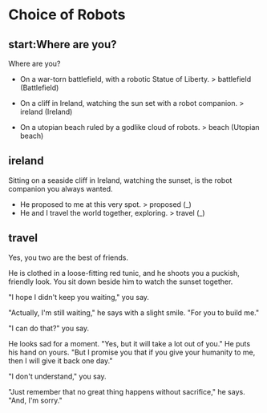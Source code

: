 Choice of Robots
===================

start:Where are you?
---------
Where are you?

* On a war-torn battlefield, with a robotic Statue of Liberty. > battlefield (Battlefield)

* On a cliff in Ireland, watching the sun set with a robot companion. > ireland (Ireland)

* On a utopian beach ruled by a godlike cloud of robots. > beach (Utopian beach)

ireland
------------
Sitting on a seaside cliff in Ireland, watching the sunset, is the robot companion you always wanted. 

* He proposed to me at this very spot. > proposed (_)
* He and I travel the world together, exploring. > travel (_)

travel
-------------
Yes, you two are the best of friends.

He is clothed in a loose-fitting red tunic, and he shoots you a puckish, friendly look. You sit down beside him to watch the sunset together. 

"I hope I didn't keep you waiting," you say. 

"Actually, I'm still waiting," he says with a slight smile. "For you to build me." 

"I can do that?" you say. 

He looks sad for a moment. "Yes, but it will take a lot out of you." He puts his hand on yours. "But I promise you that if you give your humanity to me, then I will give it back one day." 

"I don't understand," you say. 

"Just remember that no great thing happens without sacrifice," he says. "And, I'm sorry." 
